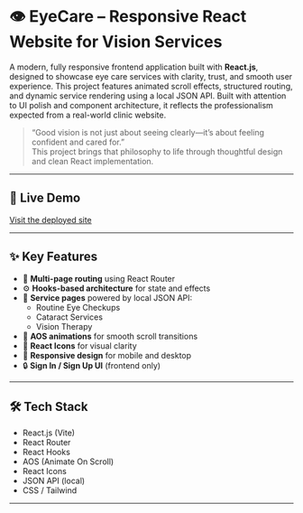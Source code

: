 # 👁️ EyeCare – Responsive React Website for Vision Services

A modern, fully responsive frontend application built with **React.js**, designed to showcase eye care services with clarity, trust, and smooth user experience. This project features animated scroll effects, structured routing, and dynamic service rendering using a local JSON API. Built with attention to UI polish and component architecture, it reflects the professionalism expected from a real-world clinic website.

> “Good vision is not just about seeing clearly—it’s about feeling confident and cared for.”  
> This project brings that philosophy to life through thoughtful design and clean React implementation.

---

## 🔗 Live Demo  
[Visit the deployed site](https://prakasam-dev.github.io/EyeCare-React-Frontend)

---

## ✨ Key Features

- 🧭 **Multi-page routing** using React Router
- ⚙️ **Hooks-based architecture** for state and effects
- 📄 **Service pages** powered by local JSON API:
  - Routine Eye Checkups
  - Cataract Services
  - Vision Therapy
- 🎨 **AOS animations** for smooth scroll transitions
- 🎯 **React Icons** for visual clarity
- 📱 **Responsive design** for mobile and desktop
- 🔒 **Sign In / Sign Up UI** (frontend only)

---


## 🛠️ Tech Stack

- React.js (Vite)
- React Router
- React Hooks
- AOS (Animate On Scroll)
- React Icons
- JSON API (local)
- CSS / Tailwind

---

